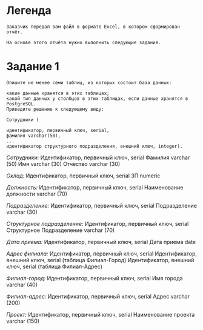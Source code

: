 ﻿# Легенда
    Заказчик передал вам файл в формате Excel, в котором сформирован отчёт.

    На основе этого отчёта нужно выполнить следующие задания.

# Задание 1
    Опишите не менее семи таблиц, из которых состоит база данных:

    какие данные хранятся в этих таблицах;
    какой тип данных у столбцов в этих таблицах, если данные хранятся в PostgreSQL.
    Приведите решение к следующему виду:

    Сотрудники (

    идентификатор, первичный ключ, serial,
    фамилия varchar(50),
    ...
    идентификатор структурного подразделения, внешний ключ, integer).

*Сотрудники:*
    Идентификатор, первичный ключ, serial
    Фамилия varchar (50)
    Имя varchar (30)
    Отчество varchar (30)

*Оклад:*
    Идентификатор, первичный ключ, serial
    ЗП numeric

*Должность:*
    Идентификатор, первичный ключ, serial
    Наименование должности varchar (70)

*Подразделение:*
    Идентификатор, первичный ключ, serial
    Подразделение varchar (30)

*Структурное подразделение:*
    Идентификатор, первичный ключ, serial
    Структурное Подразделение varchar (70)

*Дата приема:*
    Идентификатор, первичный ключ, serial
    Дата приема date

*Адрес филиала:*
    Идентификатор, первичный ключ, serial
    Идентификатор, внешний ключ, serial (таблица Филиал-Город)
    Идентификатор, внешний ключ, serial (таблица Филиал-Адрес)

*Филиал-город:*
    Идентификатор, первичный ключ, serial
    Имя города varchar (40)

*Филиал-адрес:*
    Идентификатор, первичный ключ, serial
    Адрес varchar (200)

*Проект:*
    Идентификатор, первичный ключ, serial
    Наименование проекта varchar (150)
